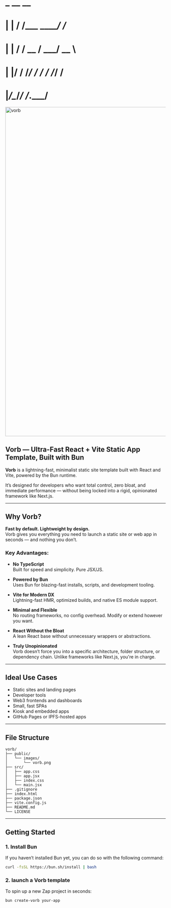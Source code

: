 #  _    __           __  
# | |  / /___  _____/ /_ 
# | | / / __ \/ ___/ __ \
# | |/ / /_/ / /  / /_/ /
# |___/\____/_/  /_.___/ 

<img width="1034" alt="vorb" src="https://github.com/user-attachments/assets/3f446537-a8e8-4902-878f-94842ecc2d1b" />

## Vorb — Ultra-Fast React + Vite Static App Template, Built with Bun


**Vorb** is a lightning-fast, minimalist static site template built with React and Vite, powered by the Bun runtime.

It’s designed for developers who want total control, zero bloat, and immediate performance — without being locked into a rigid, opinionated framework like Next.js.

---

## Why Vorb?

**Fast by default. Lightweight by design.**  
Vorb gives you everything you need to launch a static site or web app in seconds — and nothing you don’t.

### Key Advantages:

- **No TypeScript**  
  Built for speed and simplicity. Pure JSX/JS.

- **Powered by Bun**  
  Uses Bun for blazing-fast installs, scripts, and development tooling.

- **Vite for Modern DX**  
  Lightning-fast HMR, optimized builds, and native ES module support.

- **Minimal and Flexible**  
  No routing frameworks, no config overhead. Modify or extend however you want.

- **React Without the Bloat**  
  A lean React base without unnecessary wrappers or abstractions.

- **Truly Unopinionated**  
  Vorb doesn’t force you into a specific architecture, folder structure, or dependency chain. Unlike frameworks like Next.js, you're in charge.

---

## Ideal Use Cases

- Static sites and landing pages
- Developer tools
- Web3 frontends and dashboards
- Small, fast SPAs
- Kiosk and embedded apps
- GitHub Pages or IPFS-hosted apps

---

## File Structure

```
vorb/
├── public/
│   └── images/
│       └── vorb.png
├── src/
│   ├── app.css
│   ├── app.jsx
│   ├── index.css
│   └── main.jsx
├── .gitignore
├── index.html
├── package.json
├── vite.config.js
├── README.md
└── LICENSE
```


---

## Getting Started

### 1. Install Bun

If you haven’t installed Bun yet, you can do so with the following command:

```bash
curl -fsSL https://bun.sh/install | bash
```
### 2. launch a Vorb template

To spin up a new Zap project in seconds:

```bash
bun create-vorb your-app
